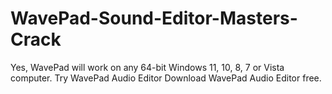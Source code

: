 # WavePad-Sound-Editor-Masters-Crack
Yes, WavePad will work on any 64-bit Windows 11, 10, 8, 7 or Vista computer. Try WavePad Audio Editor Download WavePad Audio Editor free.

